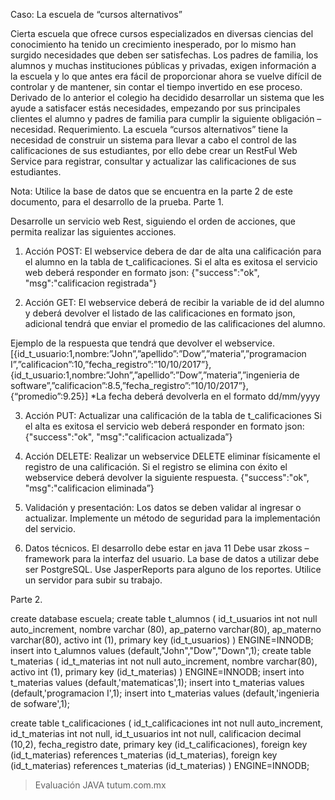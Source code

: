 
Caso: La escuela de “cursos alternativos”

Cierta escuela que ofrece cursos especializados en diversas ciencias del conocimiento ha tenido un
crecimiento inesperado, por lo mismo han surgido necesidades que deben ser satisfechas.
Los padres de familia, los alumnos y muchas instituciones públicas y privadas, exigen información a la
escuela y lo que antes era fácil de proporcionar ahora se vuelve difícil de controlar y de mantener, sin
contar el tiempo invertido en ese proceso.
Derivado de lo anterior el colegio ha decidido desarrollar un sistema que les ayude a satisfacer estás
necesidades, empezando por sus principales clientes el alumno y padres de familia para cumplir la
siguiente obligación – necesidad.
Requerimiento.
La escuela “cursos alternativos” tiene la necesidad de construir un sistema para llevar a cabo el control
de las calificaciones de sus estudiantes, por ello debe crear un RestFul Web Service para registrar,
consultar y actualizar las calificaciones de sus estudiantes.

Nota:
Utilice la base de datos que se encuentra en la parte 2 de este documento, para el desarrollo de la
prueba.
Parte 1.

Desarrolle un servicio web Rest, siguiendo el orden de acciones, que permita realizar las siguientes
acciones.

1. Acción POST:
El webservice debera de dar de alta una calificación para el alumno en la tabla de t_calificaciones.
Si el alta es exitosa el servicio web deberá responder en formato json:
{"success":"ok", "msg":"calificacion registrada"}

2. Acción GET:
El webservice deberá de recibir la variable de id del alumno y deberá devolver el listado de las
calificaciones en formato json, adicional tendrá que enviar el promedio de las calificaciones del alumno.

Ejemplo de la respuesta que tendrá que devolver el webservice.
[{id_t_usuario:1,nombre:”John”,”apellido”:”Dow”,”materia”,”programacion
I”,”calificacion”:10,”fecha_registro”:”10/10/2017”},
{id_t_usuario:1,nombre:”John”,”apellido”:”Dow”,”materia”,”ingenieria de
software”,”calificacion”:8.5,”fecha_registro”:”10/10/2017”},{“promedio”:9.25}] *La fecha
deberá devolverla en el formato dd/mm/yyyy

3. Acción PUT:
Actualizar una calificación de la tabla de t_calificaciones Si el alta es exitosa el servicio web deberá
responder en formato json:
{"success":"ok", "msg":"calificacion actualizada”}

4. Acción DELETE:
Realizar un webservice DELETE eliminar físicamente el registro de una calificación. Si el registro se
elimina con éxito el webservice deberá devolver la siguiente respuesta.
{"success":"ok", "msg":"calificacion eliminada”}

5. Validación y presentación:
Los datos se deben validar al ingresar o actualizar.
Implemente un método de seguridad para la implementación del servicio.

6. Datos técnicos.
El desarrollo debe estar en java 11
Debe usar zkoss – framework para la interfaz del usuario.
La base de datos a utilizar debe ser PostgreSQL.
Use JasperReports para alguno de los reportes.
Utilice un servidor para subir su trabajo.

Parte 2.

create database escuela;
create table t_alumnos (
id_t_usuarios int not null auto_increment,
nombre varchar (80),
ap_paterno varchar(80),
ap_materno varchar(80),
activo int (1),
primary key (id_t_usuarios)
) ENGINE=INNODB;
insert into t_alumnos values (default,"John","Dow","Down",1);
create table t_materias (
id_t_materias int not null auto_increment,
nombre varchar(80),
activo int (1),
primary key (id_t_materias)
) ENGINE=INNODB;
insert into t_materias values (default,'matematicas',1); insert
into t_materias values (default,'programacion I',1); insert into
t_materias values (default,'ingenieria de sofware',1);

create table t_calificaciones (
id_t_calificaciones int not null auto_increment,
id_t_materias int not null,
id_t_usuarios int not null,
calificacion decimal (10,2),
fecha_registro date,
primary key (id_t_calificaciones),
foreign key (id_t_materias) references t_materias (id_t_materias),
foreign key (id_t_materias) references t_materias (id_t_materias) )
ENGINE=INNODB;


> Evaluación JAVA tutum.com.mx
